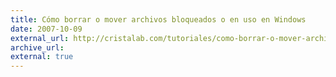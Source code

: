 ```yaml
---
title: Cómo borrar o mover archivos bloqueados o en uso en Windows
date: 2007-10-09
external_url: http://cristalab.com/tutoriales/como-borrar-o-mover-archivos-bloqueados-o-en-uso-en-windows-c46780l
archive_url:
external: true
---
```

